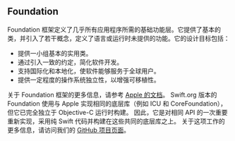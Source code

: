 ## Foundation

Foundation 框架定义了几乎所有应用程序所需的基础功能层。它提供了基本的类，并引入了若干概念，定义了语言或运行时未提供的功能。它的设计目标包括：

* 提供一小组基本的实用类。
* 通过引入一致的约定，简化软件开发。
* 支持国际化和本地化，使软件能够服务于全球用户。
* 提供一定程度的操作系统独立性，以增强可移植性。

关于 Foundation 框架的更多信息，请参考 [Apple 的文档](https://developer.apple.com/reference/foundation)。
Swift.org 版本的 Foundation 使用与 Apple 实现相同的底层库（例如 ICU 和 CoreFoundation），但它已完全独立于 Objective-C 运行时构建。
因此，它是对相同 API 的一次重要重新实现，采用纯 Swift 代码并构建在这些共同的底层库之上。
关于这项工作的更多信息，请访问我们的 [GitHub 项目页面](http://www.github.com/swiftlang/swift-corelibs-foundation)。